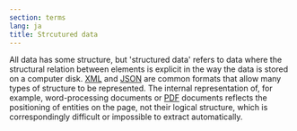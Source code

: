 ```yaml
---
section: terms
lang: ja
title: Strcutured data
---
```


All data has some structure, but 'structured data' refers to data where the structural relation between elements is explicit in the way the data is stored on a computer disk. [XML](/glossary/en/terms/xml/) and [JSON](/glossary/en/terms/json/) are common formats that allow many types of structure to be represented. The internal representation of, for example, word-processing documents or [PDF](/glossary/en/terms/pdf/) documents reflects the positioning of entities on the page, not their logical structure, which is correspondingly difficult or impossible to extract automatically.